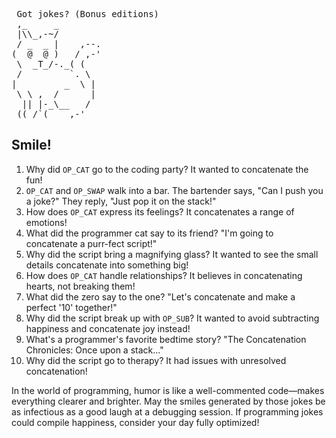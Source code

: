 <pre> Got jokes? (Bonus editions)
 ,_     _
 |\\_,-~/
 / _  _ |    ,--.
(  @  @ )   / ,-'
 \  _T_/-._( (
 /         `. \
|         _  \ |
 \ \ ,  /      |
  || |-_\__   /
 ((_/`(____,-'        
</pre>

## Smile!
1. Why did `OP_CAT` go to the coding party? It wanted to concatenate the fun!
2. `OP_CAT` and `OP_SWAP` walk into a bar. The bartender says, "Can I push you a joke?" They reply, "Just pop it on the stack!"
3. How does `OP_CAT` express its feelings? It concatenates a range of emotions!
4. What did the programmer cat say to its friend? "I'm going to concatenate a purr-fect script!"
5. Why did the script bring a magnifying glass? It wanted to see the small details concatenate into something big!
6. How does `OP_CAT` handle relationships? It believes in concatenating hearts, not breaking them!
7. What did the zero say to the one? "Let's concatenate and make a perfect '10' together!"
8. Why did the script break up with `OP_SUB`? It wanted to avoid subtracting happiness and concatenate joy instead!
9. What's a programmer's favorite bedtime story? "The Concatenation Chronicles: Once upon a stack..."
10. Why did the script go to therapy? It had issues with unresolved concatenation!

In the world of programming, humor is like a well-commented code—makes everything clearer and brighter. May the smiles generated by those jokes be as infectious as a good laugh at a debugging session. If programming jokes could compile happiness, consider your day fully optimized!

